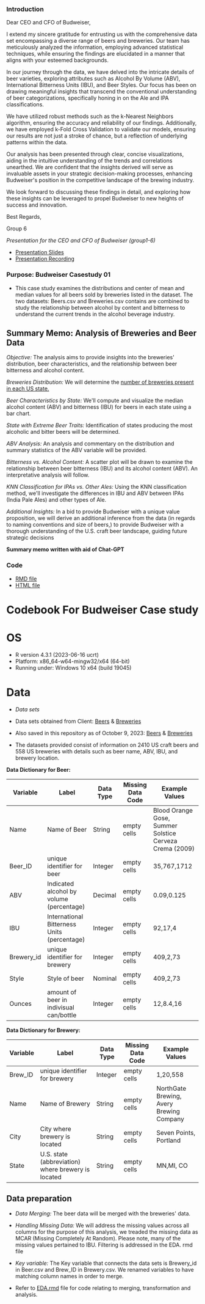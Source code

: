 ### Introduction

Dear CEO and CFO of Budweiser,

I extend my sincere gratitude for entrusting us with the comprehensive data set encompassing a diverse range of beers and breweries. Our team has meticulously analyzed the information, employing advanced statistical techniques, while ensuring the findings are elucidated in a manner that aligns with your esteemed backgrounds.

In our journey through the data, we have delved into the intricate details of beer varieties, exploring attributes such as Alcohol By Volume (ABV), International Bitterness Units (IBU), and Beer Styles. Our focus has been on drawing meaningful insights that transcend the conventional understanding of beer categorizations, specifically honing in on the Ale and IPA classifications.

We have utilized robust methods such as the k-Nearest Neighbors algorithm, ensuring the accuracy and reliability of our findings. Additionally, we have employed k-Fold Cross Validation to validate our models, ensuring our results are not just a stroke of chance, but a reflection of underlying patterns within the data.

Our analysis has been presented through clear, concise visualizations, aiding in the intuitive understanding of the trends and correlations unearthed. We are confident that the insights derived will serve as invaluable assets in your strategic decision-making processes, enhancing Budweiser's position in the competitive landscape of the brewing industry.

We look forward to discussing these findings in detail, and exploring how these insights can be leveraged to propel Budweiser to new heights of success and innovation.

Best Regards,

Group 6

*Presentation for the CEO and CFO of Budweiser (group1-6)*
- [Presentation Slides](https://github.com/jjsmu/group16/blob/main/Group_6_Budweiser_Casestudy_01.pdf)
- [Presentation Recording](https://smu.zoom.us/rec/share/r9-9Y3vzjyNYPyWkb0vkyWsP19tHeI7tMli1XtIW6XjIHpj6nZBq2PemOKPACtgl.QlkdbGwch0Q6zC9N)
  
### Purpose: Budweiser Casestudy 01 
- This case study examines the distributions and center of mean and median values for all beers sold by breweries listed in the dataset. The two datasets: Beers.csv and Breweries.csv contains  are combined to study the relationship between alcohol by content and bitterness to understand the current trends in the alcohol beverage industry.  

## Summary Memo: Analysis of Breweries and Beer Data
*Objective:* The analysis aims to provide insights into the breweries' distribution, beer characteristics, and the relationship between beer bitterness and alcohol content.

*Breweries Distribution:* We will determine the [number of breweries present in each US state.](https://github.com/jjsmu/group16/blob/main/state_counts.csv)

*Beer Characteristics by State:* We'll compute and visualize the median alcohol content (ABV) and bitterness (IBU) for beers in each state using a bar chart.

*State with Extreme Beer Traits:* Identification of states producing the most alcoholic and bitter beers will be determined.

*ABV Analysis:* An analysis and commentary on the distribution and summary statistics of the ABV variable will be provided.

*Bitterness vs. Alcohol Content:* A scatter plot will be drawn to examine the relationship between beer bitterness (IBU) and its alcohol content (ABV). An interpretative analysis will follow.

*KNN Classification for IPAs vs. Other Ales:* Using the KNN classification method, we'll investigate the differences in IBU and ABV between IPAs (India Pale Ales) and other types of Ale. 

*Additional Insights:* In a bid to provide Budweiser with a unique value proposition, we will derive an additional inference from the data (in regards to naming conventions and size of beers,) to provide Budweiser with a thorough understanding of the U.S. craft beer landscape, guiding future strategic decisions

**Summary memo written with aid of Chat-GPT** 

### Code
- [RMD file](https://github.com/jjsmu/group16/blob/main/EDA.rmd)
- [HTML file](https://github.com/jjsmu/group16/blob/main/EDA.html)
# Codebook For Budweiser Case study

# OS
- R version 4.3.1 (2023-06-16 ucrt)
- Platform: x86_64-w64-mingw32/x64 (64-bit)
- Running under: Windows 10 x64 (build 19045)

# Data
- *Data sets* 
- Data sets obtained from Client:
[Beers](https://github.com/BivinSadler/MSDS_6306_Doing-Data-Science/blob/Master/Unit%208%20and%209%20Case%20Study%201/Beers.csv) 
& 
[Breweries](https://github.com/BivinSadler/MSDS_6306_Doing-Data-Science/blob/Master/Unit%208%20and%209%20Case%20Study%201/Breweries.csv)

-  Also saved in this repository as of October 9, 2023:
[Beers](https://github.com/jjsmu/group16/blob/main/Beers.csv) & 
[Breweries](https://github.com/jjsmu/group16/blob/main/Breweries.csv)

-  The datasets provided consist of information on 2410 US craft beers and 558 US breweries with details such as beer name, ABV, IBU, and brewery location. 


**Data Dictionary for Beer:**

| Variable   | Label                                       | Data Type | Missing Data Code | Example Values                                          |
|---------------|---------------|---------------|---------------|---------------|
| Name       | Name of Beer                                | String    | empty cells       | Blood Orange Gose, Summer Solstice Cerveza Crema (2009) |
| Beer_ID    | unique identifier for beer                  | Integer   | empty cells       | 35,767,1712                                             |
| ABV        | Indicated alcohol by volume (percentage)    | Decimal   | empty cells       | 0.09,0.125                                              |
| IBU        | International Bitterness Units (percentage) | Integer   | empty cells       | 92,17,4                                                 |
| Brewery_id | unique identifier for brewery               | Integer   | empty cells       | 409,2,73                                                |
| Style      | Style of beer                               | Nominal   | empty cells       | 409,2,73                                                |
| Ounces     | amount of beer in indivisual can/bottle     | Integer   | empty cells       | 12,8.4,16                                               |

**Data Dictionary for Brewery:**

| Variable | Label                                              | Data Type | Missing Data Code | Example Values                           |
|---------------|---------------|---------------|---------------|---------------|
| Brew_ID  | unique identifier for brewery                      | Integer   | empty cells       | 1,20,558                                 |
| Name     | Name of Brewery                                    | String    | empty cells       | NorthGate Brewing, Avery Brewing Company |
| City     | City where brewery is located                      | String    | empty cells       | Seven Points, Portland                   |
| State    | U.S. state (abbreviation) where brewery is located | String    | empty cells       | MN,MI, CO                                |

## Data preparation

-  *Data Merging:* The beer data will be merged with the breweries' data. 

-  *Handling Missing Data:* We will address the missing values across all columns for the purpose of this analysis, we treaded the missing data as MCAR (Missing Completely At Random). Please note, many of the missing values pertained to IBU. Filtering is addressed in the EDA. rmd file

- *Key variable:* The Key variable that connects the data sets is Brewery_id in Beer.csv and Brew_ID in Brewery.csv. We renamed variables to have matching column names in order to merge.

- Refer to [EDA.rmd](https://github.com/jjsmu/group16/blob/main/EDA.rmd) file for code relating to merging, transformation and analysis. 
